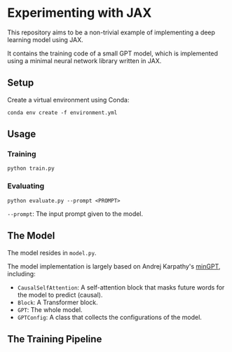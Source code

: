 # Experimenting with JAX

This repository aims to be a non-trivial example of implementing a deep learning model using JAX.

It contains the training code of a small GPT model, which is implemented using a minimal neural network library
written in JAX.

## Setup

Create a virtual environment using Conda:
```bash=
conda env create -f environment.yml
```

## Usage

### Training

```bash=
python train.py
```

### Evaluating

```bash=
python evaluate.py --prompt <PROMPT>
```

`--prompt`: The input prompt given to the model.

## The Model

The model resides in `model.py`.

The model implementation is largely based on Andrej Karpathy's [minGPT](https://github.com/karpathy/minGPT),
including:
- `CausalSelfAttention`: A self-attention block that masks future words for the model to predict (causal).
- `Block`: A Transformer block.
- `GPT`: The whole model.
- `GPTConfig`: A class that collects the configurations of the model.

## The Training Pipeline



